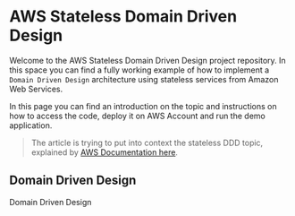 # AWS Stateless Domain Driven Design

Welcome to the AWS Stateless Domain Driven Design project repository. In this space you can find a fully working example of how to implement a `Domain Driven Design` architecture using stateless services from Amazon Web Services.

In this page you can find an introduction on the topic and instructions on how to access the code, deploy it on AWS Account and run the demo application.

 > The article is trying to put into context the stateless DDD topic, explained by [AWS Documentation here](https://docs.aws.amazon.com/prescriptive-guidance/latest/modernization-decomposing-monoliths/decompose-subdomain.html).

## Domain Driven Design

Domain Driven Design 